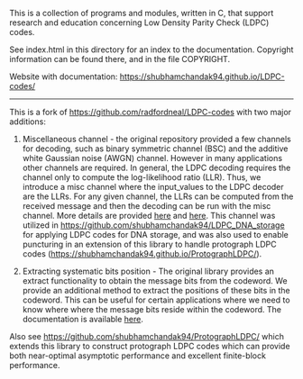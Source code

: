 This is a collection of programs and modules, written in C, that support research and education concerning Low Density
Parity Check
(LDPC) codes.

See index.html in this directory for an index to the documentation. Copyright information can be found there, and in the
file COPYRIGHT.

Website with documentation: https://shubhamchandak94.github.io/LDPC-codes/

----

This is a fork of https://github.com/radfordneal/LDPC-codes with two major additions:

1. Miscellaneous channel - the original repository provided a few channels for decoding, such as binary symmetric
   channel (BSC) and the additive white Gaussian noise (AWGN) channel. However in many applications other channels are
   required. In general, the LDPC decoding requires the channel only to compute the log-likelihood ratio (LLR). Thus, we
   introduce a misc channel where the input_values to the LDPC decoder are the LLRs. For any given channel, the LLRs can
   be computed from the received message and then the decoding can be run with the misc channel. More details are
   provided [here](https://shubhamchandak94.github.io/LDPC-codes/channel.html)
   and [here](http://shubhamchandak94.github.io/LDPC-codes/decoding.html#decode). This channel was utilized
   in https://github.com/shubhamchandak94/LDPC_DNA_storage for applying LDPC codes for DNA storage, and was also used to
   enable puncturing in an extension of this library to handle protograph LDPC
   codes (https://shubhamchandak94.github.io/ProtographLDPC/).

2. Extracting systematic bits position - The original library provides an extract functionality to obtain the message
   bits from the codeword. We provide an additional method to extract the positions of these bits in the codeword. This
   can be useful for certain applications where we need to know where where the message bits reside within the codeword.
   The documentation is available [here](https://shubhamchandak94.github.io/LDPC-codes/support.html#extract_systematic).

Also see https://github.com/shubhamchandak94/ProtographLDPC/ which extends this library to construct protograph LDPC
codes which can provide both near-optimal asymptotic performance and excellent finite-block performance.
